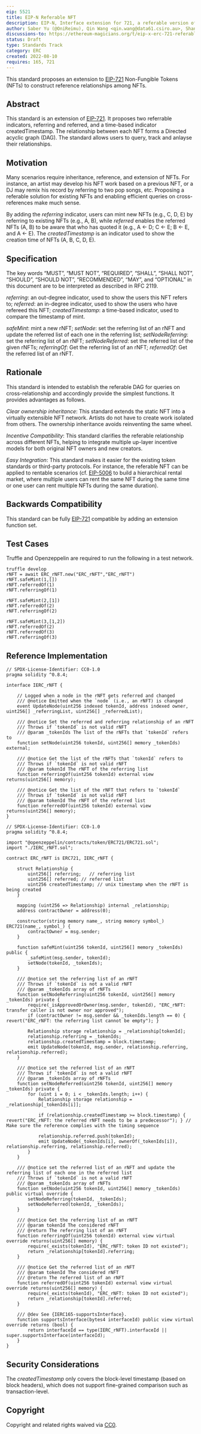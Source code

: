 ```yaml
---
eip: 5521
title: EIP-N Referable NFT
description: EIP-N, Interface extension for 721, a referable version of NFT (rNFT)
author: Saber Yu (@OniReimu), Qin Wang <qin.wang@data61.csiro.au>, Shange Fu <shange.fu@monash.edu>, Shiping Chen <shiping.chen@data61.csiso.au>, Sherry Xu <xiwei.xu@data61.csiro.au>, Jiangshan Yu <jiangshan.yu@monash.edu>
discussions-to: https://ethereum-magicians.org/t/eip-x-erc-721-referable-nft/10310
status: Draft
type: Standards Track
category: ERC
created: 2022-08-10
requires: 165, 721
---
```


This standard proposes an extension to [EIP-721](./eip-721.md) Non-Fungible Tokens (NFTs) to construct reference relationships among NFTs.

## Abstract
This standard is an extension of [EIP-721](./eip-721.md). It proposes two referrable indicators, referring and referred, and a time-based indicator createdTimestamp. The relationship between each NFT forms a Directed acyclic graph (DAG). The standard allows users to query, track and anlayse their relationships.

## Motivation
Many scenarios require inheritance, reference, and extension of NFTs. For instance, an artist may develop his NFT work based on a previous NFT, or a DJ may remix his record by referring to two pop songs, etc. Proposing a referable solution for existing NFTs and enabling efficient queries on cross-references make much sense.

By adding the *referring* indicator, users can mint new NFTs (e.g., C, D, E) by referring to existing NFTs (e.g., A, B), while *referred* enables the referred NFTs (A, B) to be aware that who has quoted it (e.g., A &larr; D; C &larr; E; B &larr; E, and A &larr; E). The *createdTimestamp* is an indicator used to show the creation time of NFTs (A, B, C, D, E).

## Specification
The key words “MUST”, “MUST NOT”, “REQUIRED”, “SHALL”, “SHALL NOT”, “SHOULD”, “SHOULD NOT”, “RECOMMENDED”, “MAY”, and “OPTIONAL” in this document are to be interpreted as described in RFC 2119.

*referring*: an out-degree indicator, used to show the users this NFT refers to;
*referred*: an in-degree indicator, used to show the users who have refereed this NFT;
*createdTimestamp*: a time-based indicator, used to compare the timestamp of mint.

*safeMint*: mint a new rNFT;
*setNode*: set the referring list of an rNFT and update the referred list of each one in the referring list;
*setNodeReferring*: set the referring list of an rNFT;
*setNodeReferred*: set the referred list of the given rNFTs;
*referringOf*:  Get the referring list of an rNFT;
*referredOf*: Get the referred list of an rNFT.

## Rationale
This standard is intended to establish the referable DAG for queries on cross-relationship and accordingly provide the simplest functions. It provides advantages as follows.

*Clear ownership inheritance*: This standard extends the static NFT into a virtually extensible NFT network. Artists do not have to create work isolated from others. The ownership inheritance avoids reinventing the same wheel.

*Incentive Compatibility*: This standard clarifies the referable relationship across different NFTs, helping to integrate multiple up-layer incentive models for both original NFT owners and new creators.

*Easy Integration*: This standard makes it easier for the existing token standards or third-party protocols. For instance, the referable NFT can be applied to rentable scenarios (cf. [EIP-5006](./eip-5006.md) to build a hierarchical rental market, where multiple users can rent the same NFT during the same time or one user can rent multiple NFTs during the same duration). 

## Backwards Compatibility
This standard can be fully [EIP-721](./eip-721.md) compatible by adding an extension function set.

## Test Cases
Truffle and Openzeppelin are required to run the following in a test network.
```node
truffle develop
rNFT = await ERC_rNFT.new("ERC_rNFT","ERC_rNFT")
rNFT.safeMint(1,[])
rNFT.referredOf(1)
rNFT.referringOf(1)

rNFT.safeMint(2,[1])
rNFT.referredOf(2)
rNFT.referringOf(2)

rNFT.safeMint(3,[1,2])
rNFT.referredOf(2)
rNFT.referredOf(3)
rNFT.referringOf(3)

```

## Reference Implementation
```solidity
// SPDX-License-Identifier: CC0-1.0
pragma solidity ^0.8.4;

interface IERC_rNFT {

    // Logged when a node in the rNFT gets referred and changed
    /// @notice Emitted when the `node` (i.e., an rNFT) is changed
    event UpdateNode(uint256 indexed tokenId, address indexed owner, uint256[] _referringList, uint256[] _referredList);

    /// @notice Set the referred and referring relationship of an rNFT
    /// Throws if `tokenId` is not valid rNFT
    /// @param _tokenIds The list of the rNFTs that `tokenId` refers to
    function setNode(uint256 tokenId, uint256[] memory _tokenIds) external;

    /// @notice Get the list of the rNFTs that `tokenId` refers to
    /// Throws if `tokenId` is not valid rNFT
    /// @param tokenId The rNFT of the referring list
    function referringOf(uint256 tokenId) external view returns(uint256[] memory);

    /// @notice Get the list of the rNFT that refers to `tokenId`
    /// Throws if `tokenId` is not valid rNFT
    /// @param tokenId The rNFT of the referred list
    function referredOf(uint256 tokenId) external view returns(uint256[] memory);
}
```

```solidity
// SPDX-License-Identifier: CC0-1.0
pragma solidity ^0.8.4;

import "@openzeppelin/contracts/token/ERC721/ERC721.sol";
import "./IERC_rNFT.sol";

contract ERC_rNFT is ERC721, IERC_rNFT {

    struct Relationship {
        uint256[] referring;   // referring list
        uint256[] referred; // referred list
        uint256 createdTimestamp; // unix timestamp when the rNFT is being created
    }

    mapping (uint256 => Relationship) internal _relationship;
    address contractOwner = address(0);

    constructor(string memory name_, string memory symbol_) ERC721(name_, symbol_) {
        contractOwner = msg.sender;
    }

    function safeMint(uint256 tokenId, uint256[] memory _tokenIds) public {
        _safeMint(msg.sender, tokenId);
        setNode(tokenId, _tokenIds);
    }

    /// @notice set the referring list of an rNFT
    /// Throws if `tokenId` is not a valid rNFT
    /// @param _tokenIds array of rNFTs
    function setNodeReferring(uint256 tokenId, uint256[] memory _tokenIds) private {
        require(_isApprovedOrOwner(msg.sender, tokenId), "ERC_rNFT: transfer caller is not owner nor approved");
        if (contractOwner != msg.sender && _tokenIds.length == 0) { revert("ERC_rNFT: the referring list cannot be empty"); }

        Relationship storage relationship = _relationship[tokenId];
        relationship.referring = _tokenIds;
        relationship.createdTimestamp = block.timestamp;
        emit UpdateNode(tokenId, msg.sender, relationship.referring, relationship.referred);
    }

    /// @notice set the referred list of an rNFT
    /// Throws if `tokenId` is not a valid rNFT
    /// @param _tokenIds array of rNFTs
    function setNodeReferred(uint256 tokenId, uint256[] memory _tokenIds) private {
        for (uint i = 0; i < _tokenIds.length; i++) {
            Relationship storage relationship = _relationship[_tokenIds[i]];

            if (relationship.createdTimestamp >= block.timestamp) { revert("ERC_rNFT: the referred rNFT needs to be a predecessor"); } // Make sure the reference complies with the timing sequence

            relationship.referred.push(tokenId);
            emit UpdateNode(_tokenIds[i], ownerOf(_tokenIds[i]), relationship.referring, relationship.referred);
        }
    }

    /// @notice set the referred list of an rNFT and update the referring list of each one in the referred list
    /// Throws if `tokenId` is not a valid rNFT
    /// @param _tokenIds array of rNFTs
    function setNode(uint256 tokenId, uint256[] memory _tokenIds) public virtual override {
        setNodeReferring(tokenId, _tokenIds);
        setNodeReferred(tokenId, _tokenIds);
    }

    /// @notice Get the referring list of an rNFT
    /// @param tokenId The considered rNFT
    /// @return The referring list of an rNFT
    function referringOf(uint256 tokenId) external view virtual override returns(uint256[] memory) {
        require(_exists(tokenId), "ERC_rNFT: token ID not existed");
        return _relationship[tokenId].referring;
    }

    /// @notice Get the referred list of an rNFT
    /// @param tokenId The considered rNFT
    /// @return The referred list of an rNFT
    function referredOf(uint256 tokenId) external view virtual override returns(uint256[] memory) {
        require(_exists(tokenId), "ERC_rNFT: token ID not existed");
        return _relationship[tokenId].referred;
    }

    /// @dev See {IERC165-supportsInterface}.
    function supportsInterface(bytes4 interfaceId) public view virtual override returns (bool) {
        return interfaceId == type(IERC_rNFT).interfaceId || super.supportsInterface(interfaceId);
    }
}
```

## Security Considerations
The *createdTimestamp* only covers the block-level timestamp (based on block headers), which does not support fine-grained comparison such as transaction-level.

## Copyright
Copyright and related rights waived via [CC0](../LICENSE.md).